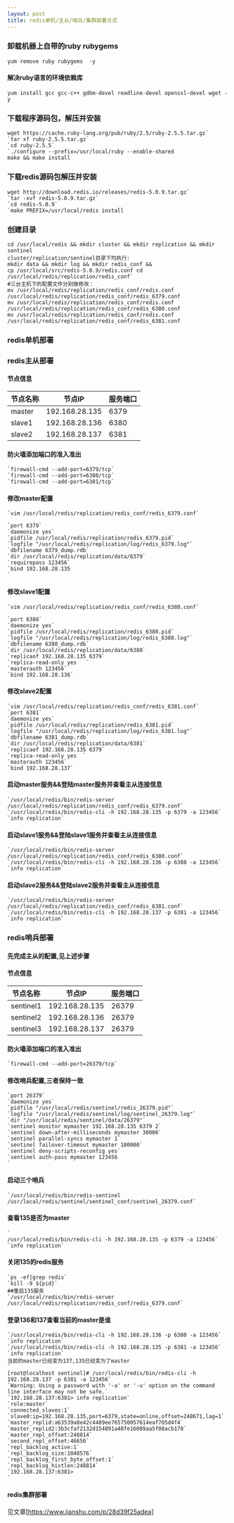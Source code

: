 ```yaml
---
layout: post
title: redis单机/主从/哨兵/集群部署方式
---
```

<!--more-->

### 卸载机器上自带的ruby rubygems
```shell
yum remove ruby rubygems  -y
```
#### 解决ruby语言的环境依赖库
```shell
yum install gcc gcc-c++ gdbm-devel readline-devel openssl-devel wget -y
```

### 下载程序源码包，解压并安装
```shell
wget https://cache.ruby-lang.org/pub/ruby/2.5/ruby-2.5.5.tar.gz`
`tar xf ruby-2.5.5.tar.gz`
`cd ruby-2.5.5`
`./configure --prefix=/usr/local/ruby --enable-shared
make && make install
```
### 下载redis源码包解压并安装
```shell
wget http://download.redis.io/releases/redis-5.0.9.tar.gz`
`tar -xvf redis-5.0.9.tar.gz`
`cd redis-5.0.9`
`make PREFIX=/usr/local/redis install
```

### 创建目录
```shell
cd /usr/local/redis && mkdir cluster && mkdir replication && mkdir sentinel
cluster/replication/sentinel目录下均执行:
mkdir data && mkdir log && mkdir redis_conf &&
cp /usr/local/src/redis-5.0.9/redis.conf cd /usr/local/redis/replication/redis_conf`
#三台主机下的配置文件分别做修改：
mv /usr/local/redis/replication/redis_conf/redis.conf /usr/local/redis/replication/redis_conf/redis_6379.conf
mv /usr/local/redis/replication/redis_conf/redis.conf /usr/local/redis/replication/redis_conf/redis_6380.conf
mv /usr/local/redis/replication/redis_conf/redis.conf /usr/local/redis/replication/redis_conf/redis_6381.conf
```

### redis单机部署

### redis主从部署
#### 节点信息
| 节点名称  | 节点IP         | 服务端口 |
| --------- | --------------- | -------- |
| master     | 192.168.28.135 | 6379     |
| slave1     | 192.168.28.136 | 6380     |
| slave2     | 192.168.28.137 | 6381     |

#### 防火墙添加端口的准入准出
```shell
`firewall-cmd --add-port=6379/tcp`
`firewall-cmd --add-port=6380/tcp`
`firewall-cmd --add-port=6381/tcp`
```

#### 修改master配置
```shell
`vim /usr/local/redis/replication/redis_conf/redis_6379.conf`

`port 6379`
`daemonize yes`
`pidfile /usr/local/redis/replication/redis_6379.pid`
`logfile "/usr/local/redis/replication/log/redis_6379.log"`
`dbfilename 6379_dump.rdb`
`dir /usr/local/redis/replication/data/6379`
`requirepass 123456`
`bind 192.168.28.135
`
```

#### 修改slave1配置
```shell
`vim /usr/local/redis/replication/redis_conf/redis_6380.conf`

`port 6380`
`daemonize yes`
`pidfile /usr/local/redis/replication/redis_6380.pid`
`logfile "/usr/local/redis/replication/log/redis_6380.log"`
`dbfilename 6380_dump.rdb`
`dir /usr/local/redis/replication/data/6380`
`replicaof 192.168.28.135 6379`
`replica-read-only yes   `
`masterauth 123456`
`bind 192.168.28.136`
```


#### 修改slave2配置
```shell
`vim /usr/local/redis/replication/redis_conf/redis_6381.conf`
`port 6381`
`daemonize yes`
`pidfile /usr/local/redis/replication/redis_6381.pid`
`logfile "/usr/local/redis/replication/log/redis_6381.log"`
`dbfilename 6381_dump.rdb`
`dir /usr/local/redis/replication/data/6381`
`replicaof 192.168.28.135 6379`
`replica-read-only yes  `
`masterauth 123456`
`bind 192.168.28.137`
```


#### 启动master服务&&登陆master服务并查看主从连接信息
```shell
`/usr/local/redis/bin/redis-server /usr/local/redis/replication/redis_conf/redis_6379.conf`
`/usr/local/redis/bin/redis-cli -h 192.168.28.135 -p 6379 -a 123456`
`info replication`
```


#### 启动slave1服务&&登陆slave1服务并查看主从连接信息
```shell
`/usr/local/redis/bin/redis-server /usr/local/redis/replication/redis_conf/redis_6380.conf`
`/usr/local/redis/bin/redis-cli -h 192.168.28.136 -p 6380 -a 123456`
`info replication`
```

#### 启动slave2服务&&登陆slave2服务并查看主从连接信息
```shell
`/usr/local/redis/bin/redis-server /usr/local/redis/replication/redis_conf/redis_6381.conf`
`/usr/local/redis/bin/redis-cli -h 192.168.28.137 -p 6381 -a 123456`
`info replication`
```

### redis哨兵部署
#### 先完成主从的配置,见上述步骤
#### 节点信息
| 节点名称  | 节点IP         | 服务端口 |
| --------- | --------------- | -------- |
| sentinel1     | 192.168.28.135 | 26379     |
| sentinel2    | 192.168.28.136 | 26379     |
| sentinel3     | 192.168.28.137 | 26379     |
#### 防火墙添加端口的准入准出
```shell
`firewall-cmd --add-port=26379/tcp`
```

#### 修改哨兵配置,三者保持一致
```shell
`port 26379`
`daemonize yes`
`pidfile "/usr/local/redis/sentinel/redis_26379.pid"`
`logfile "/usr/local/redis/sentinel/log/sentinel_26379.log"`
`dir "/usr/local/redis/sentinel/data/26379"`
`sentinel monitor mymaster 192.168.28.135 6379 2`
`sentinel down-after-milliseconds mymaster 30000`
`sentinel parallel-syncs mymaster 1`
`sentinel failover-timeout mymaster 180000`
`sentinel deny-scripts-reconfig yes`
`sentinel auth-pass mymaster 123456
`
```

#### 启动三个哨兵
```shell
`/usr/local/redis/bin/redis-sentinel  
/usr/local/redis/sentinel/sentinel_conf/sentinel_26379.conf`
```

#### 查看135是否为master
```shell
`
/usr/local/redis/bin/redis-cli -h 192.168.28.135 -p 6379 -a 123456`
`info replication`
```
#### 关闭135的redis服务
```shell
`ps -ef|grep redis`
`kill -9 ${pid}`
##重启135服务
`/usr/local/redis/bin/redis-server /usr/local/redis/replication/redis_conf/redis_6379.conf`
```

#### 登录136和137查看当前的master是谁
```shell
`/usr/local/redis/bin/redis-cli -h 192.168.28.136 -p 6380 -a 123456`
`info replication`
`/usr/local/redis/bin/redis-cli -h 192.168.28.135 -p 6381 -a 123456`
`info replication`
当前的master已经变为137,135已经变为了master
`
[root@localhost sentinel]# /usr/local/redis/bin/redis-cli -h 192.168.28.137 -p 6381 -a 123456`
`Warning: Using a password with '-a' or '-u' option on the command line interface may not be safe.`
`192.168.28.137:6381> info replication`
`role:master`
`connected_slaves:1`
`slave0:ip=192.168.28.135,port=6379,state=online,offset=248671,lag=1`
`master_replid:a63539a8e42c4489ee765750057614eaf705d4f4`
`master_replid2:3b3cfaf2132d154891a48fe16089aa5f08acb170`
`master_repl_offset:248814`
`second_repl_offset:46650`
`repl_backlog_active:1`
`repl_backlog_size:1048576`
`repl_backlog_first_byte_offset:1`
`repl_backlog_histlen:248814`
`192.168.28.137:6381>
`
```

#### redis集群部署
见文章[https://www.jianshu.com/p/28d39f25adea]

